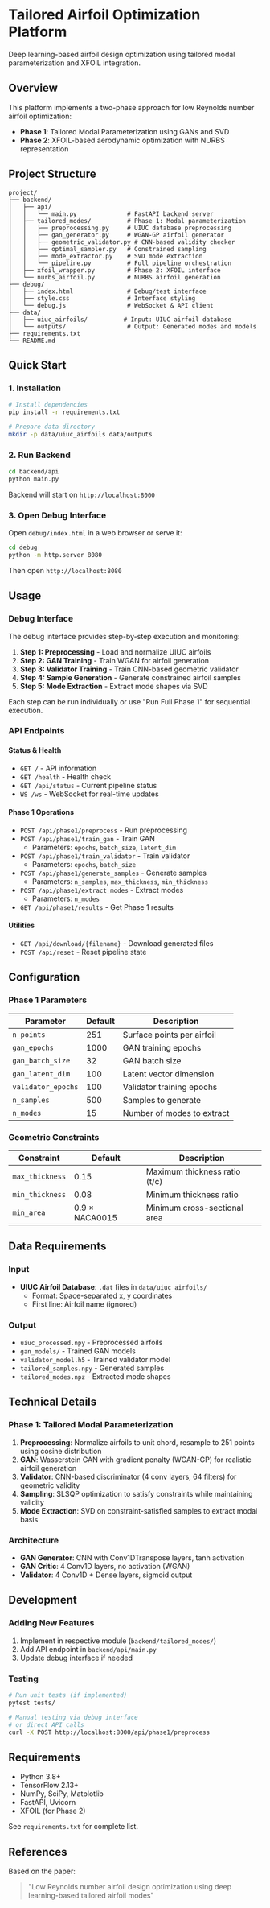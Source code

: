 # Tailored Airfoil Optimization Platform

Deep learning-based airfoil design optimization using tailored modal parameterization and XFOIL integration.

## Overview

This platform implements a two-phase approach for low Reynolds number airfoil optimization:

- **Phase 1**: Tailored Modal Parameterization using GANs and SVD
- **Phase 2**: XFOIL-based aerodynamic optimization with NURBS representation

## Project Structure

```
project/
├── backend/
│   ├── api/
│   │   └── main.py              # FastAPI backend server
│   ├── tailored_modes/          # Phase 1: Modal parameterization
│   │   ├── preprocessing.py     # UIUC database preprocessing
│   │   ├── gan_generator.py     # WGAN-GP airfoil generator
│   │   ├── geometric_validator.py # CNN-based validity checker
│   │   ├── optimal_sampler.py   # Constrained sampling
│   │   ├── mode_extractor.py    # SVD mode extraction
│   │   └── pipeline.py          # Full pipeline orchestration
│   ├── xfoil_wrapper.py         # Phase 2: XFOIL interface
│   └── nurbs_airfoil.py         # NURBS airfoil generation
├── debug/
│   ├── index.html               # Debug/test interface
│   ├── style.css                # Interface styling
│   └── debug.js                 # WebSocket & API client
├── data/
│   ├── uiuc_airfoils/          # Input: UIUC airfoil database
│   └── outputs/                 # Output: Generated modes and models
├── requirements.txt
└── README.md
```

## Quick Start

### 1. Installation

```bash
# Install dependencies
pip install -r requirements.txt

# Prepare data directory
mkdir -p data/uiuc_airfoils data/outputs
```

### 2. Run Backend

```bash
cd backend/api
python main.py
```

Backend will start on `http://localhost:8000`

### 3. Open Debug Interface

Open `debug/index.html` in a web browser or serve it:

```bash
cd debug
python -m http.server 8080
```

Then open `http://localhost:8080`

## Usage

### Debug Interface

The debug interface provides step-by-step execution and monitoring:

1. **Step 1: Preprocessing** - Load and normalize UIUC airfoils
2. **Step 2: GAN Training** - Train WGAN for airfoil generation
3. **Step 3: Validator Training** - Train CNN-based geometric validator
4. **Step 4: Sample Generation** - Generate constrained airfoil samples
5. **Step 5: Mode Extraction** - Extract mode shapes via SVD

Each step can be run individually or use "Run Full Phase 1" for sequential execution.

### API Endpoints

#### Status & Health
- `GET /` - API information
- `GET /health` - Health check
- `GET /api/status` - Current pipeline status
- `WS /ws` - WebSocket for real-time updates

#### Phase 1 Operations
- `POST /api/phase1/preprocess` - Run preprocessing
- `POST /api/phase1/train_gan` - Train GAN
  - Parameters: `epochs`, `batch_size`, `latent_dim`
- `POST /api/phase1/train_validator` - Train validator
  - Parameters: `epochs`, `batch_size`
- `POST /api/phase1/generate_samples` - Generate samples
  - Parameters: `n_samples`, `max_thickness`, `min_thickness`
- `POST /api/phase1/extract_modes` - Extract modes
  - Parameters: `n_modes`
- `GET /api/phase1/results` - Get Phase 1 results

#### Utilities
- `GET /api/download/{filename}` - Download generated files
- `POST /api/reset` - Reset pipeline state

## Configuration

### Phase 1 Parameters

| Parameter | Default | Description |
|-----------|---------|-------------|
| `n_points` | 251 | Surface points per airfoil |
| `gan_epochs` | 1000 | GAN training epochs |
| `gan_batch_size` | 32 | GAN batch size |
| `gan_latent_dim` | 100 | Latent vector dimension |
| `validator_epochs` | 100 | Validator training epochs |
| `n_samples` | 500 | Samples to generate |
| `n_modes` | 15 | Number of modes to extract |

### Geometric Constraints

| Constraint | Default | Description |
|------------|---------|-------------|
| `max_thickness` | 0.15 | Maximum thickness ratio (t/c) |
| `min_thickness` | 0.08 | Minimum thickness ratio |
| `min_area` | 0.9 × NACA0015 | Minimum cross-sectional area |

## Data Requirements

### Input
- **UIUC Airfoil Database**: `.dat` files in `data/uiuc_airfoils/`
  - Format: Space-separated x, y coordinates
  - First line: Airfoil name (ignored)

### Output
- `uiuc_processed.npy` - Preprocessed airfoils
- `gan_models/` - Trained GAN models
- `validator_model.h5` - Trained validator model
- `tailored_samples.npy` - Generated samples
- `tailored_modes.npz` - Extracted mode shapes

## Technical Details

### Phase 1: Tailored Modal Parameterization

1. **Preprocessing**: Normalize airfoils to unit chord, resample to 251 points using cosine distribution
2. **GAN**: Wasserstein GAN with gradient penalty (WGAN-GP) for realistic airfoil generation
3. **Validator**: CNN-based discriminator (4 conv layers, 64 filters) for geometric validity
4. **Sampling**: SLSQP optimization to satisfy constraints while maintaining validity
5. **Mode Extraction**: SVD on constraint-satisfied samples to extract modal basis

### Architecture

- **GAN Generator**: CNN with Conv1DTranspose layers, tanh activation
- **GAN Critic**: 4 Conv1D layers, no activation (WGAN)
- **Validator**: 4 Conv1D + Dense layers, sigmoid output

## Development

### Adding New Features

1. Implement in respective module (`backend/tailored_modes/`)
2. Add API endpoint in `backend/api/main.py`
3. Update debug interface if needed

### Testing

```bash
# Run unit tests (if implemented)
pytest tests/

# Manual testing via debug interface
# or direct API calls
curl -X POST http://localhost:8000/api/phase1/preprocess
```

## Requirements

- Python 3.8+
- TensorFlow 2.13+
- NumPy, SciPy, Matplotlib
- FastAPI, Uvicorn
- XFOIL (for Phase 2)

See `requirements.txt` for complete list.

## References

Based on the paper:
> "Low Reynolds number airfoil design optimization using deep learning-based tailored airfoil modes"
